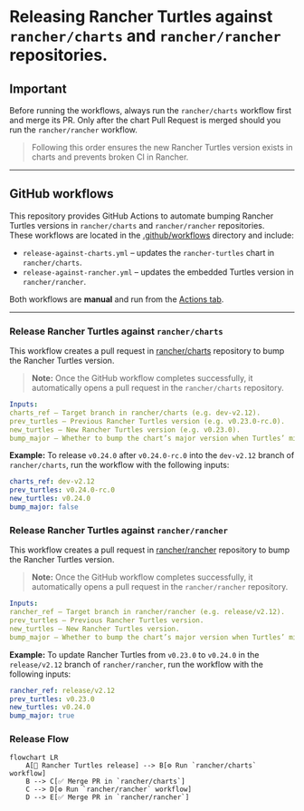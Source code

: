 # Releasing Rancher Turtles against `rancher/charts` and `rancher/rancher` repositories.

## Important
Before running the workflows, always run the `rancher/charts` workflow first and merge its PR.
Only after the chart Pull Request is merged should you run the `rancher/rancher` workflow.

> Following this order ensures the new Rancher Turtles version exists in charts and prevents broken CI in Rancher.

---

## GitHub workflows

This repository provides GitHub Actions to automate bumping Rancher Turtles versions in `rancher/charts` and `rancher/rancher` repositories.  
These workflows are located in the [.github/workflows](https://github.com/rancher/turtles/tree/main/.github/workflows) directory and include:

- `release-against-charts.yml` – updates the `rancher-turtles` chart in `rancher/charts`.  
- `release-against-rancher.yml` – updates the embedded Turtles version in `rancher/rancher`.  

Both workflows are **manual** and run from the [Actions tab](https://github.com/rancher/turtles/actions).

---

### Release Rancher Turtles against `rancher/charts`

This workflow creates a pull request  in [rancher/charts](https://github.com/rancher/charts) repository to bump the Rancher Turtles version.

> **Note:** Once the GitHub workflow completes successfully, it automatically opens a pull request in the `rancher/charts` repository.

```yaml
Inputs:
charts_ref – Target branch in rancher/charts (e.g. dev-v2.12).
prev_turtles – Previous Rancher Turtles version (e.g. v0.23.0-rc.0).
new_turtles – New Rancher Turtles version (e.g. v0.23.0).
bump_major – Whether to bump the chart’s major version when Turtles’ minor version increases (true/false).
```

**Example:** To release `v0.24.0` after `v0.24.0-rc.0` into the `dev-v2.12` branch of `rancher/charts`, run the workflow with the following inputs:

```yaml
charts_ref: dev-v2.12
prev_turtles: v0.24.0-rc.0
new_turtles: v0.24.0
bump_major: false
```

### Release Rancher Turtles against `rancher/rancher`

This workflow creates a pull request  in [rancher/rancher](https://github.com/rancher/rancher) repository to bump the Rancher Turtles version.

> **Note:** Once the GitHub workflow completes successfully, it automatically opens a pull request in the `rancher/rancher` repository.

```yaml
Inputs:
rancher_ref – Target branch in rancher/rancher (e.g. release/v2.12).
prev_turtles – Previous Rancher Turtles version.
new_turtles – New Rancher Turtles version.
bump_major – Whether to bump the chart’s major version when Turtles’ minor version increases (true/false).
```

**Example:** To update Rancher Turtles from `v0.23.0` to `v0.24.0` in the `release/v2.12` branch of `rancher/rancher`, run the workflow with the following inputs:

```yaml
rancher_ref: release/v2.12
prev_turtles: v0.23.0
new_turtles: v0.24.0
bump_major: true
```

### Release Flow

```mermaid
flowchart LR
    A[🚀 Rancher Turtles release] --> B[⚙️ Run `rancher/charts` workflow]
    B --> C[✅ Merge PR in `rancher/charts`]
    C --> D[⚙️ Run `rancher/rancher` workflow]
    D --> E[✅ Merge PR in `rancher/rancher`]
